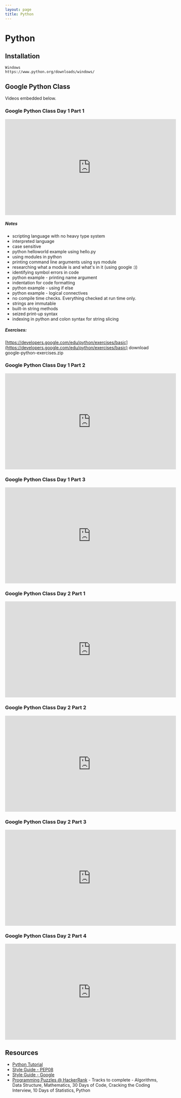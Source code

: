 ```yaml
---
layout: page
title: Python
---
```

# Python

## Installation
```
Windows
https://www.python.org/downloads/windows/
```

## Google Python Class
Videos embedded below.

### Google Python Class Day 1 Part 1

<iframe width="560" height="315" 
src="https://www.youtube.com/embed/tKTZoB2Vjuk?rel=0" frameborder="0" allowfullscreen></iframe>

##### Notes
* scripting language with no heavy type system
* interpreted language
* case sensitive
* python helloworld example using hello.py
* using modules in python
* printing command line arguments using sys module
* researching what a module is and what's in it (using google :))
* identifying symbol errors in code
* python example - printing name argument
* indentation for code formatting
* python example - using if else
* python example - logical connectives
* no compile time checks. Everything checked at run time only.
* strings are immutable
* built-in string methods
* seized print-up syntax
* indexing in python and colon syntax for string slicing

##### Exercises:
[https://developers.google.com/edu/python/exercises/basic](https://developers.google.com/edu/python/exercises/basic)
download google-python-exercises.zip  


### Google Python Class Day 1 Part 2
<iframe width="560" height="315" 
src="https://www.youtube.com/embed/EPYupizJYQI?rel=0" frameborder="0" allowfullscreen></iframe>

### Google Python Class Day 1 Part 3
<iframe width="560" height="315" 
src="https://www.youtube.com/embed/haycL41dAhg?rel=0" frameborder="0" allowfullscreen></iframe>

### Google Python Class Day 2 Part 1
<iframe width="560" height="315" 
src="https://www.youtube.com/embed/kWyoYtvJpe4?rel=0" frameborder="0" allowfullscreen></iframe>

### Google Python Class Day 2 Part 2
<iframe width="560" height="315" 
src="https://www.youtube.com/embed/uKZ8GBKmeDM?rel=0" frameborder="0" allowfullscreen></iframe>

### Google Python Class Day 2 Part 3
<iframe width="560" height="315" 
src="https://www.youtube.com/embed/Nn2KQmVF5Og?rel=0" frameborder="0" allowfullscreen></iframe>

### Google Python Class Day 2 Part 4
<iframe width="560" height="315" 
src="https://www.youtube.com/embed/IcteAbMC1Ok?rel=0" frameborder="0" allowfullscreen></iframe>


## Resources 
* [Python Tutorial](https://learnpythonthehardway.org/book/)
* [Style Guide - PEP08](https://www.python.org/dev/peps/pep-0008/)
* [Style Guide - Google](https://google.github.io/styleguide/pyguide.html)
* [Programming Puzzles @ HackerRank](https://www.hackerrank.com/) - Tracks to complete - Algorithms, 
Data Structure, Mathematics, 30 Days of Code, Cracking the Coding Interview, 10 Days of Statistics,
Python





